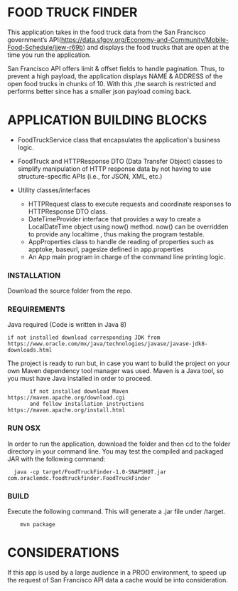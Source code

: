 # FOOD TRUCK FINDER

This application takes in the food truck data from the San Francisco government’s API(https://data.sfgov.org/Economy-and-Community/Mobile-Food-Schedule/jjew-r69b) 
and displays the food trucks that are open at the time you run the application.

San Francisco API offers limit & offset fields to handle pagination. Thus, to prevent a high payload, the application displays NAME & ADDRESS of the open food trucks in chunks of 10. 
With this ,the search is restricted and performs better since has a smaller json payload coming back. 

# APPLICATION BUILDING BLOCKS

* FoodTruckService class that encapsulates the application's business logic.

* FoodTruck and HTTPResponse DTO (Data Transfer Object) classes to simplify manipulation of HTTP response data by not having to use structure-specific APIs (i.e., for JSON, XML, etc.)

* Utility classes/interfaces

    * HTTPRequest class to execute requests and coordinate responses to HTTPResponse DTO class.
    * DateTimeProvider interface that provides a way to create a LocalDateTime object using now() method. now() can be overridden to provide any localtime , thus   making the program testable.
    *  AppProperties class to handle de reading of properties such as apptoke, baseurl, pagesize defined in app.properties
    * An App main program in charge of the command line printing logic.



### INSTALLATION
 Download the source folder from the repo.
 
### REQUIREMENTS 
   Java required (Code is written in Java 8) 
   
    if not installed download corresponding JDK from https://www.oracle.com/mx/java/technologies/javase/javase-jdk8-downloads.html 
   
   The project is ready to run but, in case you want to build the project on your own 
           Maven dependency tool manager was used. Maven is a Java tool, so you must have Java installed in order to proceed.
          
           
           if not installed download Maven https://maven.apache.org/download.cgi 
           and follow installation instructions https://maven.apache.org/install.html
           
### RUN OSX
   In order to run the application, download the folder and then cd to the folder directory in your command line.
     You may test the compiled and packaged JAR with the following command:
    
      java -cp target/FoodTruckFinder-1.0-SNAPSHOT.jar com.oraclemdc.foodtruckfinder.FoodTruckFinder


### BUILD 
   Execute the following command. This will generate a .jar file under /target.
        
        mvn package

# CONSIDERATIONS
If this app is used by a large audience in a PROD environment, to speed up the request of San Francisco API data  a cache would be into consideration. 


